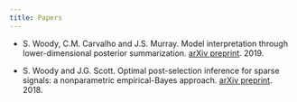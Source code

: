 ```yaml
---
title: Papers
---
```


- S. Woody, C.M. Carvalho and J.S. Murray. Model interpretation
  through lower-dimensional posterior summarization. [arXiv
  preprint][model projections]. 2019.

- S. Woody and J.G. Scott. Optimal post-selection inference for sparse
  signals: a nonparametric empirical-Bayes approach. [arXiv
  preprint][saFAB paper]. 2018.


[model projections]: https://spencerwoody.github.io/
[saFAB paper]: https://arxiv.org/abs/1810.11042
